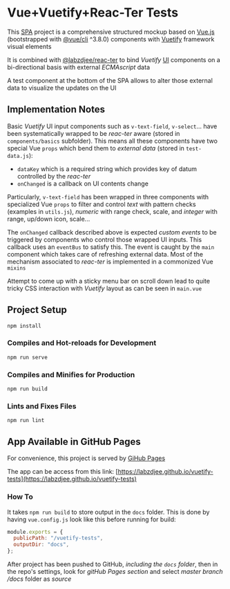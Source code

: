 # Vue+Vuetify+Reac-Ter Tests

This [SPA](https://en.wikipedia.org/wiki/Single-page_application) project is a comprehensive structured mockup based on [Vue.js](https://vuejs.org) (bootstrapped with [@vue/cli](https://cli.vuejs.org) ^3.8.0) components with [Vuetify](https://vuetifyjs.com) framework visual elements

It is combined with [@labzdjee/reac-ter](https://www.npmjs.com/package/@labzdjee/reac-ter) to bind *Vuetify* [UI](https://en.wikipedia.org/wiki/User_interface) components on a bi-directional basis with external *ECMAscript* data

A test component at the bottom of the SPA allows to alter those external data to visualize the updates on the UI

## Implementation Notes

Basic *Vuetify* UI input components such as `v-text-field`, `v-select`... have been systematically wrapped to be *reac-ter* aware (stored in `components/basics` subfolder). This means all these components have two special Vue `props` which bend them to *external data* (stored in `test-data.js`):

- `dataKey` which is a required string which provides key of datum controlled by the *reac-ter*
- `onChanged` is a callback on UI contents change

Particularly, `v-text-field` has been wrapped in three components with specialized Vue `props` to filter and control *text* with pattern checks (examples in `utils.js`), *numeric* with range check, scale, and *integer* with range, up/down icon, scale...

The `onChanged` callback described above is expected *custom events* to be triggered by components who control those wrapped UI inputs. This callback uses an `eventBus` to satisfy this. The event is caught by the `main` component which takes care of refreshing external data.  Most of the mechanism associated to *reac-ter* is implemented in a commonized Vue `mixins` 

Attempt to come up with a sticky menu bar on scroll down lead to quite tricky CSS interaction with *Vuetify* layout as can be seen in `main.vue`

## Project Setup
```
npm install
```

### Compiles and Hot-reloads for Development
```
npm run serve
```

### Compiles and Minifies for Production
```
npm run build
```

### Lints and Fixes Files
```
npm run lint
```

## App Available in GitHub Pages

For convenience, this project is served by [GiHub Pages](https://pages.github.com)

The app can be access from this link: [https://labzdjee.github.io/vuetify-tests](https://labzdjee.github.io/vuetify-tests)

### How To

It takes `npm run build` to store output in the `docs` folder. This is done by having `vue.config.js` look like this before running for build:

```javascript
module.exports = {
  publicPath: "/vuetify-tests",
  outputDir: "docs",
};
```

After project has been pushed to GitHub, *including the `docs` folder*,  then in the repo's settings, look for *gitHub Pages section* and select *master branch /docs* folder as *source* 

